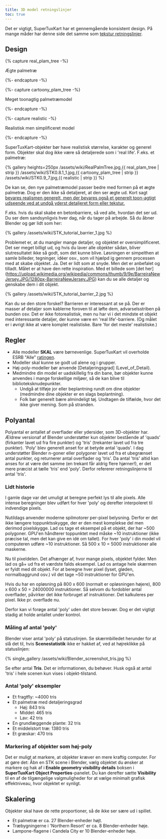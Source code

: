 ```yaml
---
title: 3D model retningslinjer
toc: true
---
```

Det er vigtigt, SuperTuxKart har et gennemgående konsistent design. På mange måder har denne side det samme som [tekstur retningslinjer](Tekstur_Retningslinjer).

## Design

{% capture real_plam_tree -%}

Ægte palmetræ

{%- endcapture -%}

{%- capture cartoony_plam_tree -%}

Meget toonagtig palmetræmodel

{%- endcapture -%}

{%- capture realistic -%}

Realistisk men simplificeret model

{%- endcapture -%}

SuperTuxKart-objekter bør have realistisk størrelse, karakter og generel form. Objekter skal dog ikke være så detaljerede som i 'real life'. F.eks. et palmetræ:

{% gallery heights=250px
/assets/wiki/RealPalmTree.jpg,{{ real_plam_tree | strip }}
/assets/wiki/STK0.8.1_1.jpg,{{ cartoony_plam_tree | strip }}
/assets/wiki/STK0.9_7.jpg,{{ realistic | strip }}
%}

De kan se, den nye palmetræmodel passer bedre med formen på et ægte palmetræ. Dog er den ikke så detaljeret, at den ser ægte ud. Kort sagt <u>bevares realismen generelt, men der bevares også et generelt toon-agtigt udseende ved at undgå yderst detaljeret form eller tekstur.</u>

F.eks. hvis du skal skabe en betonbarriere, så ved alle, hvordan det ser ud. Du ser dem sandsynligvis hver dag, når du tager på arbejde. Så du åbner Blender og gør lidt som her:

{% gallery
/assets/wiki/STK_tutorial_barrier_1.jpg
%}

Problemet er, at du mangler mange detaljer, og objektet er oversimplificeret. Det ser meget billigt ud, og hvis du laver alle objekter sådan, bliver slutresultatet ikke så godt, som det kunne blive. Løsningen er simpelthen at samle billeder, tegninger, idéer osv., som vil hjælpd ig gennem processen med at skabe objektet. Ja. Det er lidt som at snyde. Men det er anbefalet og tilladt. Målet er at have den rette inspiration. Med et billede som [det her] (https://upload.wikimedia.org/wikipedia/commons/thumb/9/9e/BarreiraNewJersey.JPG/1280px-BarreiraNewJersey.JPG) kan du se alle detaljer og genskabe dem i dit objekt.

{% gallery
/assets/wiki/STK_tutorial_barrier_2.jpg
%}

Kan du se den store forskel? Barrieren er interessant at se på. Der er masser af detaljer som kablerne foroven til at løfte dem, advarselsstriben på bunden osv. Det er ikke fotorealistisk, men nu har vi i det mindste et objekt med interessante detaljer, der kunne være en 'real life'-barriere. (Og målet er i øvrigt ikke at være komplet realistiske. Bare 'for det meste' realistiske.)

## Regler

* Alle modeller **SKAL** være børnevenlige. SuperTuxKart vil overholde ESRB "Alle" [ratingen](https://en.wikipedia.org/wiki/Entertainment_Software_Rating_Board#Ratings).
* Modeller skal kunne se godt ud alene og i grupper.
* Høj-poly-modeller bør anvende [Detaljeringsgrad] (Level_of_Detail).
* Medmindre din model er uadskillelig fra din bane, bør objekter kunne anvendes i mange forskellige miljøer, så de kan blive til biblioteksknudepunkter.
    * Undgå at tilføje jor eller beplantning rundt om dine objekter (medmindre dine objekter er en slags beplantning).
    * Folk bør generelt bære almindeligt tøj. Undtagen de tilfælde, hvor det ikke giver mening. Som på stranden.

## Polyantal

Polyantal er antallet af overflader eller ydersider, som 3D-objekter har. Ældrew versionaf af Blender understøtter kun objekter bestående af 'quads' (firkanter lavet ud fra fire punkter) og 'tris' (trekanter lavet ud fra tre punkter). 'Poly' blev generelt anset for at betyde antal 'quads'. I dag understøtter Blender n-goner eller polygoner lavet ud fra et ubegrænset antal punkter, og returnerer antal overflader og 'tris'. Da antal 'tris' altid kan anses for at være det samme (en trekant får aldrig flere hjørner!), er det mere præcist at tælle 'tris' end 'poly'. Derfor refererer retningslinjerne til antal 'tris'.

### Lidt historie

I gamle dage var det umuligt at beregne perfekt lys til alle pixels. Alle intense beregninger blev udført for hver 'poly' og derefter interpoleret til indvendige pixels.

Nutildags anvender moderne spilmotorer per-pixel belysning. Derfor er det ikke længere toppunktsskygge, der er den mest komplekse del men derimod pixelskygge. Lad os tage et eksempel på et objekt, der har ~500 polygoner. GPU'en håndterer toppunktet med måske ~10 instruktioner (ikke præcise tal, men det kan give en idé om tallet). For hver 'poly' i din model vil computeren udføre ~10 instruktioner. Så 500 x 10 = 5000 instruktioner alle maskerne.

Nu til pixeldelen. Det afhænger af, hvor mange pixels, objektet fylder. Men lad os gå+ ud fra et værdste falds eksempel. Lad os antage hele skærmen er fyldt med dit objekt. For at beregne hver pixel (lyset, gløden, normalbaggrund osv.) vil det tage ~50 instruktioner for GPU'en.

Hvis du har en opløsning på 800 x 600 (normalt er opløsningen højere), 800 x 600 x 50 = 24000000 instruktioner. Så selvom du fordobler antal overflader, påvirker det ikke forbruget af instruktioner. Det kalkuleres per pixel. Ikke pr. overflade nu.

Derfor kan vi forøge antal 'poly' uden det store besvær. Dog er det vigtigt stadig at holde antallet under kontrol.

### Måling af antal 'poly'

Blender viser antal 'poly' på statuslinjen. Se skærmbilledet herunder for at slå det til, hvis **Scenestatistik** ikke er hakket af, ved at højreklikke på statuslinjen:

{% single_gallery
/assets/wiki/Blender_screenshot_tris.jpg
%}

Se efter antal **Tris**. Det er informationen, du behøver. Husk også at antal  'tris' i hele scenen kun vises i objekt-tilstand.

### Antal 'poly' eksempler

* Et fragtfly: ~4000 tris
* Et palmetræ med detaljeringsgrad
    * Høj: 843 tris
    * Middel: 465 tris
    * Lav: 42 tris
* En grundlæggende plante: 32 tris
* Et middelstort træ: 1380 tris
* Et græskar: 470 tris

### Markering af objekter som høj-poly

Det er muligt at markere, at objekter kræver en mere kraftig computer. For at gøre det: Åbn en STK scene i Blender, vælg objektet du ønsker at markere og hak af i **Enable geometry visibility details** boksen i **SuperTuxKart Object Properties**-panelet. Du kan derefter sætte **Visibility** til en af de tilgængelige valgmuligheder for at vælge minimalt grafisk effektniveau, hvor objektet er synligt.

## Skalering

Objekter skal have de rette proportioner, så de ikke ser sære ud i spillet.

* Et palmetræ er ca. 27 Blender-enheder højt.
* Træbygningerne i 'Northern Resort' er ca. 8 Blender-enheder høje.
* Lampone-flagene i Candela City er 10 Blender-enheder høje.

